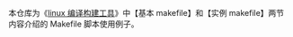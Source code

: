
本仓库为《[linux 编译构建工具](https://o2ospring.github.io/20200915/)》中【基本 makefile】和【实例 makefile】两节内容介绍的 Makefile 脚本使用例子。

